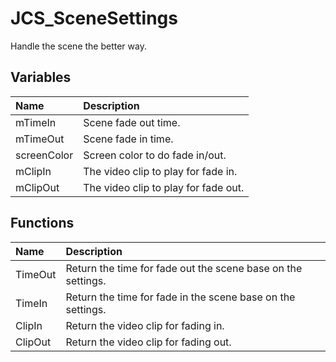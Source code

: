 # JCS_SceneSettings

Handle the scene the better way.

## Variables

| Name        | Description                          |
|:------------|:-------------------------------------|
| mTimeIn     | Scene fade out time.                 |
| mTimeOut    | Scene fade in time.                  |
| screenColor | Screen color to do fade in/out.      |
| mClipIn     | The video clip to play for fade in.  |
| mClipOut    | The video clip to play for fade out. |

## Functions

| Name    | Description                                                  |
|:--------|:-------------------------------------------------------------|
| TimeOut | Return the time for fade out the scene base on the settings. |
| TimeIn  | Return the time for fade in the scene base on the settings.  |
| ClipIn  | Return the video clip for fading in.                         |
| ClipOut | Return the video clip for fading out.                        |
